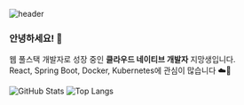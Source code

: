 ![header](https://capsule-render.vercel.app/api?type=waving&color=gradient&height=300&section=header&text=Welcome%20to%20My%20GitHub&fontSize=65)


### 안녕하세요! 👋

웹 풀스택 개발자로 성장 중인 **클라우드 네이티브 개발자** 지망생입니다.  
React, Spring Boot, Docker, Kubernetes에 관심이 많습니다 ☁️🚀

<!--
**hsp64/hsp64** is a ✨ _special_ ✨ repository because its `README.md` (this file) appears on your GitHub profile.

Here are some ideas to get you started:

- 🔭 I’m currently working on ...
- 🌱 I’m currently learning ...
- 👯 I’m looking to collaborate on ...
- 🤔 I’m looking for help with ...
- 💬 Ask me about ...
- 📫 How to reach me: ...
- 😄 Pronouns: ...
- ⚡ Fun fact: ...
-->


![GitHub Stats](https://github-readme-stats.vercel.app/api?username=hsp64&show_icons=true&theme=radical)
![Top Langs](https://github-readme-stats.vercel.app/api/top-langs/?username=hsp64&layout=compact)
